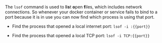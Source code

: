 The `lsof` command is used to **l**i**s**t **o**pen **f**iles, which includes network connections.  So whenever your docker container or service fails to bind to a port because it is in use you can now find which process is using that port.

- Find the process that opened a local internet port:
`lsof -i :{{port}}`

- Find the process that opened a local TCP port:
`lsof -i TCP:{{port}}`